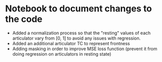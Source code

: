 # Notebook to document changes to the code

- Added a normalization process so that the "resting" values of each articulator vary from [0, 1] to avoid any issues with regression.
- Added an additional articulator TC to represent frontness
- Adding masking in order to improve MSE loss function (prevent it from doing regression on articulators in resting state)